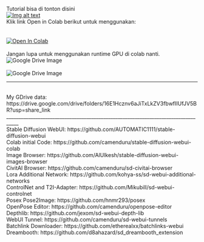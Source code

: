 Tutorial bisa di tonton disini
<br />
[![Img alt text](https://drive.google.com/uc?id=1eWl8hogl4Vd9oS5PHdAMl4LpynB66GiG)](https://www.youtube.com/watch?v=xwS-wz5YnzM)
<br />
Klik link Open in Colab berikut untuk menggunakan:
<br />
<br />
<br />
<a href="https://colab.research.google.com/github/aikazu/vystmedia-sdwebui-collab/blob/main/Stable_Diffusion_Vystmedia.ipynb" target="_parent"><img src="https://colab.research.google.com/assets/colab-badge.svg" alt="Open In Colab"/></a>
<br />
<br />
Jangan lupa untuk menggunakan runtime GPU di colab nanti.
<br />
<img src="https://drive.google.com/uc?id=1NRMmPmL-yHZQ9L2Yk-mjN0kFjAk7ez8I" alt="Google Drive Image" />
<br />
<br />
<img src="https://drive.google.com/uc?id=1jSbqasBsftzv5wgWeX3Ray5siujYuvMY" alt="Google Drive Image" />
___________________________________________________________________________________
<br />
My GDrive data: https://drive.google.com/drive/folders/16E1Hcznv6aJiTxLkZV3fbwfIIUfJV5BR?usp=share_link
___________________________________________________________________________________
<br />
Stable Diffusion WebUI: https://github.com/AUTOMATIC1111/stable-diffusion-webui
<br />
Colab initial Code: https://github.com/camenduru/stable-diffusion-webui-colab
<br />
Image Browser: https://github.com/AlUlkesh/stable-diffusion-webui-images-browser
<br />
CivitAI Browser: https://github.com/camenduru/sd-civitai-browser
<br />
Lora Additional Network: https://github.com/kohya-ss/sd-webui-additional-networks
<br />
ControlNet and T2I-Adapter: https://github.com/Mikubill/sd-webui-controlnet
<br />
Posex Pose2Image: https://github.com/hnmr293/posex
<br />
OpenPose Editor: https://github.com/camenduru/openpose-editor
<br />
Depthlib: https://github.com/jexom/sd-webui-depth-lib
<br />
WebUI Tunnel: https://github.com/camenduru/sd-webui-tunnels
<br />
Batchlink Downloader: https://github.com/etherealxx/batchlinks-webui
<br />
Dreambooth: https://github.com/d8ahazard/sd_dreambooth_extension
